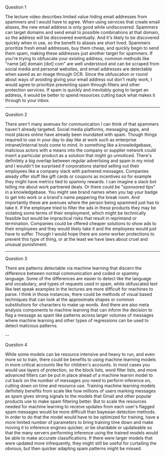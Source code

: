 Question 1

The lecture video describes limited value hiding email addresses from spammers and I would have to agree. When using services that create email aliases, the new email address is only good while undiscovered. Spammers can target domains and send email to possible combinations at that domain, so the address will be discovered eventually. And it's likely to be discovered quickly when in use, so the benefit to aliases are short lived. Spammers prioritize fresh email addresses, buy them cheap, and quickly begin to send them spam, making these addresses just another target for spammers. If you're trying to obfuscate your existing address, common methods like "name [at] domain [dot] com" are well understood and can be scraped from social media and personal websites, and email addresses are detectable when saved as an image through OCR. Since the obfuscation or round about ways of avoiding giving your email address out don't really work, I would agree to prioritize preventing spam through filters and other protection services. If spam is quickly and inevitably going to target an address, it would be better to spend resources cutting back what makes it through to your inbox.

---

Question 2

There aren't many avenues for communication I can think of that spammers haven't already targeted. Social media platforms, messaging apps, and most places online have already been inundated with spam. Though things required to use in your day to day like at work such as enterprise intranet/internal tools come to mind. In something like a knowledgebase, malicious actors with a means into the company or supplier network could insert a particular product as a solution that might go unnoticed. There's definitely a big overlap between regular advertising and spam in my mind and I wouldn't be surprised if corporations started selling out their employees like a company slack with partnered messages. Companies aleady offer stuff like gift cards or coupons as incentives so for example they might have metrics tied to spammy rewards. I can imagine a slack bot telling me about work partnered deals. Or there could be "sponsored tips" in a knowledgebase. You might see brand names when you tap your badge to get into work or a brand's name peppering the break room. And importantly these are avenues where the person being spammed just has to take it. If the employee tried to filter the ads in these products they may be violating some terms of their employment, which might be technically feasible but would be impractical risks that result in reprimand or termination. Companies could be offered cheaper solutions to show ads to their employees and they would likely take it and the employees would just have to suffer. Though I would hope there are some worker protections to prevent this type of thing, or at the least we have laws about cruel and unusual punishment.

---

Question 3

There are patterns detectable via machine learning that discern the difference between normal communication and coded or spammy language. Some of the differences are easier to detect like the language and vocabulary, and types of requests used in spam, while obfuscated text like leet speak examples in the lectures are more difficult for machines to parse. I think in those instances, there could be methods of visual based techniques that can look at the approximate shapes or common substitutions for characters to make up words. And there are also meta analysis components to machine learning that can inform the decision to flag a message as spam like patterns across larger volumes of messages where machine learning and other types of regressions can be used to detect malicious patterns.

--

Question 4

While some models can be resource intensive and heavy to run, and even more so to train, there could be benefits to using machine learning models in more critical accounts like for children's accounts. In most cases you would use layers of protection, so the block lists, word filter lists, and more advanced filters can be put in place ahead of a machine learnin model to cut back on the number of messages you need to perform inference on, cutting down on time and resource use. Training machine learning models definitely benefits from scale like how millions of users marking messages as spam gives strong signals to the models that Gmail and other popular products use to make spam filtering better. But to scale the resources needed for machine learning to receive updates from each user's flagged spam messages would be more difficult than bayesian detection methods. In order to do that the model would have to be optimized for training, have a more limited number of parameters to bring training time down and make moving it to inference engines quicker, or be shardable or updateable so that the many servers performing inference using the trained models would be able to make accurate classifications. If there were larger models that were updated more infrequently, they might still be useful for curtailing the obvious, but then quicker adapting spam patterns might be missed.